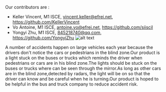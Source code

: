 Our contributors are :
- Keller Vincent, M1 ISCE, vincent.keller@efrei.net, https://github.com/KellerVincent
- Vo Antoine, M1 ISCE, antoine.vo@efrei.net, https://github.com/siiscil
- Yongyi Zhu, M1 ISCE, 845218740@qq.com, https://github.com/YongyiZhu
![alt text](https://cdn.pixabay.com/photo/2016/05/25/14/14/angel-1414951_1280.png)

A number of accidents happen on large vehicles each year because the drivers don't notice the cars or pedestrians in the blind zone.Our product is a light stuck on the buses or trucks which reminds the driver when pedestrians or cars are in his blind zone.The lights should be stuck on the buses or trucks where can be seen through the mirror.As long as other cars are in the blind zone,detected by radars, the light will be on so that the driver can know and be careful when he is turning.Our product is hoped to be helpful in the bus and truck company to reduce accident risk.
